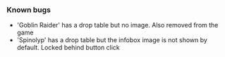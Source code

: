 ### Known bugs

- 'Goblin Raider' has a drop table but no image. Also removed from the game
- 'Spinolyp' has a drop table but the infobox image is not shown by default. Locked behind button click